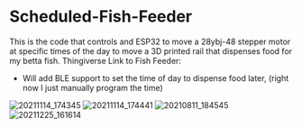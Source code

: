 # Scheduled-Fish-Feeder
This is the code that controls and ESP32 to move a 28ybj-48 stepper motor at specific times of the day to move a 3D printed rail that dispenses food for my betta fish.
Thingiverse Link to Fish Feeder: 

- Will add BLE support to set the time of day to dispense food later, (right now I just manually program the time)


![20211114_174345](https://user-images.githubusercontent.com/46388269/169497648-fa561131-de0d-4260-9ab2-276a5b33f87c.jpg)
![20211114_174441](https://user-images.githubusercontent.com/46388269/169497649-ade6c1b7-c6e9-4f10-9ddd-ec57f4962a12.jpg)
![20210811_184545](https://user-images.githubusercontent.com/46388269/169497650-e72b71a8-294d-4b0f-aac6-63f925c4132c.jpg)
![20211225_161614](https://user-images.githubusercontent.com/46388269/169497976-cc0d6065-9cb6-4664-8ce7-4090ce4d3b3e.jpg)
